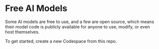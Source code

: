 # Free AI Models
Some AI models are free to use, and a few are open source, which means their model code is publicly available for anyone to use, modify, or even host themselves.

To get started, create a new Codespace from this repo.